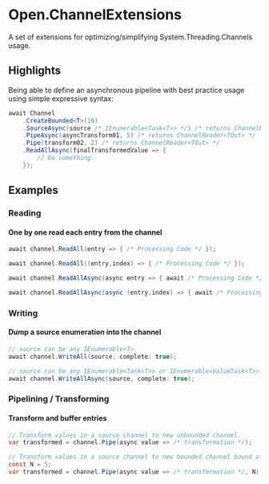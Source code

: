 # Open.ChannelExtensions

A set of extensions for optimizing/simplifying System.Threading.Channels usage.

## Highlights

Being able to define an asynchronous pipeline with best practice usage using simple expressive syntax:

```cs
await Channel
    .CreateBounded<T>(10)
    .SourceAsync(source /* IEnumerable<Task<T>> */) /* returns ChannelReader<T> */
    .PipeAsync(asyncTransform01, 5) /* returns ChannelReader<TOut> */
    .Pipe(transform02, 2) /* returns ChannelReader<TOut> */
    .ReadAllAsync(finalTransformedValue => {
        // Do something.
    });
```

## Examples

### Reading

#### One by one read each entry from the channel

```cs
await channel.ReadAll(entry => { /* Processing Code */ });
```

```cs
await channel.ReadAll((entry,index) => { /* Processing Code */ });
```

```cs
await channel.ReadAllAsync(async entry => { await /* Processing Code */ });
```

```cs
await channel.ReadAllAsync(async (entry,index) => { await /* Processing Code */ });
```

### Writing

#### Dump a source enumeration into the channel

```cs
// source can be any IEnumerable<T>.
await channel.WriteAll(source, complete: true);
```

```cs
// source can be any IEnumerable<Task<T>> or IEnumerable<ValueTask<T>>.
await channel.WriteAllAsync(source, complete: true);
```

### Pipelining / Transforming

#### Transform and buffer entries

```cs
// Transform values in a source channel to new unbounded channel.
var transformed = channel.Pipe(async value => /* transformation */);
```

```cs
// Transform values in a source channel to new bounded channel bound of N entries.
const N = 5;
var transformed = channel.Pipe(async value => /* transformation */, N);
```
